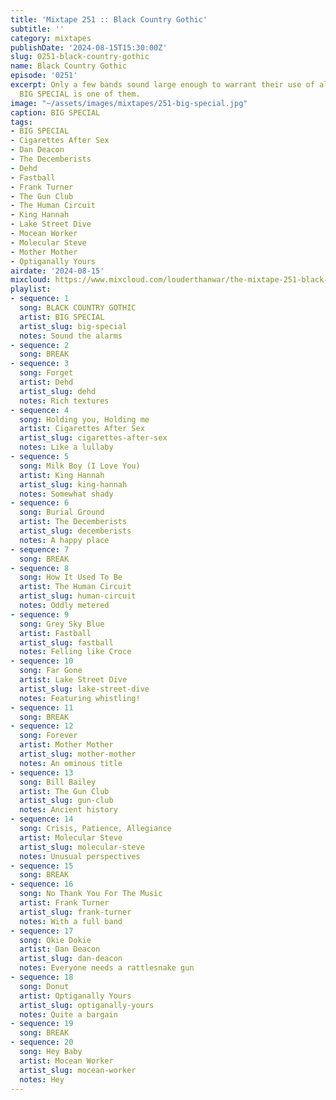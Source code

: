 ```yaml
---
title: 'Mixtape 251 :: Black Country Gothic'
subtitle: ''
category: mixtapes
publishDate: '2024-08-15T15:30:00Z'
slug: 0251-black-country-gothic
name: Black Country Gothic
episode: '0251'
excerpt: Only a few bands sound large enough to warrant their use of all-caps, and
  BIG SPECIAL is one of them.
image: "~/assets/images/mixtapes/251-big-special.jpg"
caption: BIG SPECIAL
tags:
- BIG SPECIAL
- Cigarettes After Sex
- Dan Deacon
- The Decemberists
- Dehd
- Fastball
- Frank Turner
- The Gun Club
- The Human Circuit
- King Hannah
- Lake Street Dive
- Mocean Worker
- Molecular Steve
- Mother Mother
- Optiganally Yours
airdate: '2024-08-15'
mixcloud: https://www.mixcloud.com/louderthanwar/the-mixtape-251-black-country-gothic-2024-08-15/
playlist:
- sequence: 1
  song: BLACK COUNTRY GOTHIC
  artist: BIG SPECIAL
  artist_slug: big-special
  notes: Sound the alarms
- sequence: 2
  song: BREAK
- sequence: 3
  song: Forget
  artist: Dehd
  artist_slug: dehd
  notes: Rich textures
- sequence: 4
  song: Holding you, Holding me
  artist: Cigarettes After Sex
  artist_slug: cigarettes-after-sex
  notes: Like a lullaby
- sequence: 5
  song: Milk Boy (I Love You)
  artist: King Hannah
  artist_slug: king-hannah
  notes: Somewhat shady
- sequence: 6
  song: Burial Ground
  artist: The Decemberists
  artist_slug: decemberists
  notes: A happy place
- sequence: 7
  song: BREAK
- sequence: 8
  song: How It Used To Be
  artist: The Human Circuit
  artist_slug: human-circuit
  notes: Oddly metered
- sequence: 9
  song: Grey Sky Blue
  artist: Fastball
  artist_slug: fastball
  notes: Felling like Croce
- sequence: 10
  song: Far Gone
  artist: Lake Street Dive
  artist_slug: lake-street-dive
  notes: Featuring whistling!
- sequence: 11
  song: BREAK
- sequence: 12
  song: Forever
  artist: Mother Mother
  artist_slug: mother-mother
  notes: An ominous title
- sequence: 13
  song: Bill Bailey
  artist: The Gun Club
  artist_slug: gun-club
  notes: Ancient history
- sequence: 14
  song: Crisis, Patience, Allegiance
  artist: Molecular Steve
  artist_slug: molecular-steve
  notes: Unusual perspectives
- sequence: 15
  song: BREAK
- sequence: 16
  song: No Thank You For The Music
  artist: Frank Turner
  artist_slug: frank-turner
  notes: With a full band
- sequence: 17
  song: Okie Dokie
  artist: Dan Deacon
  artist_slug: dan-deacon
  notes: Everyone needs a rattlesnake gun
- sequence: 18
  song: Donut
  artist: Optiganally Yours
  artist_slug: optiganally-yours
  notes: Quite a bargain
- sequence: 19
  song: BREAK
- sequence: 20
  song: Hey Baby
  artist: Mocean Worker
  artist_slug: mocean-worker
  notes: Hey
---
```


